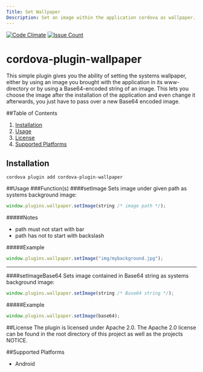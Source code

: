 ```yaml
---
Title: Set Wallpaper
Description: Set an image within the application cordova as wallpaper.
---
```


[![Code Climate](https://codeclimate.com/github/fbsanches/cordova-plugin-wallpaper/badges/gpa.svg)](https://codeclimate.com/github/fbsanches/cordova-plugin-wallpaper)
[![Issue Count](https://codeclimate.com/github/fbsanches/cordova-plugin-wallpaper/badges/issue_count.svg)](https://codeclimate.com/github/fbsanches/cordova-plugin-wallpaper)

# cordova-plugin-wallpaper

This simple plugin gives you the ability of setting the systems wallpaper, either by using an image you brought with the application in its www-directory or by using a Base64-encoded string of an image. This lets you choose the image after the installation of the application and even change it afterwards, you just have to pass over a new Base64 encoded image.

##Table of Contents
1. [Installation](#installation)
2. [Usage](#usage)
3. [License](#license)
4. [Supported Platforms](#supported-platforms)

## Installation
```
cordova plugin add cordova-plugin-wallpaper
```

##Usage
###Function(s)
####setImage
Sets image under given path as systems background image:
```javascript
window.plugins.wallpaper.setImage(string /* image path */);
```

#####Notes
 - path must not start with bar
 - path has not to start with backslash

#####Example
```javascript
window.plugins.wallpaper.setImage("img/mybackground.jpg");
```

---

####setImageBase64
Sets image contained in Base64 string as systems background image:
```javascript
window.plugins.wallpaper.setImage(string /* Base64 string */);
```

#####Example
```javascript
window.plugins.wallpaper.setImage(base64);
```

##License
The plugin is licensed under Apache 2.0.
The Apache 2.0 license can be found in the root directory of this project as well as the projects NOTICE.

##Supported Platforms
- Android
